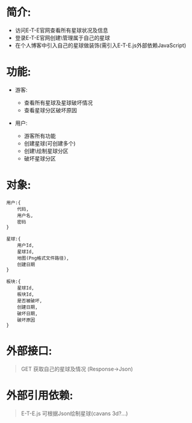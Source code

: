 # 简介:
  - 访问E-T-E官网查看所有星球状况及信息
  - 登录E-T-E官网创建\管理属于自己的星球
  - 在个人博客中引入自己的星球做装饰(需引入E-T-E.js外部依赖JavaScript)

# 功能:
- 游客:
  - 查看所有星球及星球破坏情况
  - 查看星球分区破坏原因

- 用户:
  - 游客所有功能
  - 创建星球(可创建多个)
  - 创建\绘制星球分区
  - 破坏星球分区
# 对象:
~~~
用户:{
    代码,
    用户名,
    密码
}
~~~
~~~
星球:{
    用户Id,
    星球Id,
    地图(Png格式文件路径),
    创建日期
}
~~~
~~~
板块:{
    星球Id,
    板块Id,
    是否被破坏,
    创建日期,
    破坏日期,
    破坏原因
}
~~~
# 外部接口:
> GET 获取自己的星球及情况
> (Response->Json)

# 外部引用依赖:
> E-T-E.js  可根据Json绘制星球(cavans 3d?...)